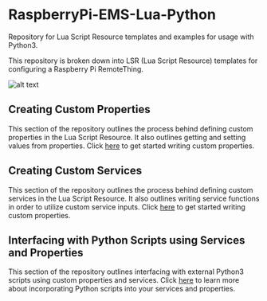 # RaspberryPi-EMS-Lua-Python
Repository for Lua Script Resource templates and examples for usage with Python3. 

This repository is broken down into LSR (Lua Script Resource) templates for configuring a Raspberry Pi RemoteThing.

![alt text](http://url/to/img.png)


## Creating Custom Properties

This section of the repository outlines the process behind defining custom properties in the Lua Script Resource. It also outlines getting and setting values from properties. Click [here](https://github.com/PTC-Education/RaspberryPi-EMS-Lua-Python/tree/main/Creating%20Custom%20Properties) to get started writing custom properties.

## Creating Custom Services

This section of the repository outlines the process behind defining custom services in the Lua Script Resource. It also outlines writing service functions in order to utilize custom service inputs. Click [here](https://github.com/PTC-Education/RaspberryPi-EMS-Lua-Python/tree/main/Creating%20Custom%20Services) to get started writing custom properties.

## Interfacing with Python Scripts using Services and Properties
This section of the repository outlines interfacing with external Python3 scripts using custom properties and services. Click [here](https://github.com/PTC-Education/RaspberryPi-EMS-Lua-Python/tree/main/Interfacing%20with%20Python) to learn more about incorporating Python scripts into your services and properties.
